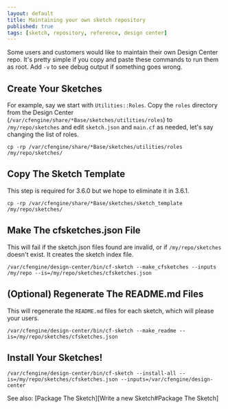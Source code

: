 ```yaml
---
layout: default
title: Maintaining your own sketch repository
published: true
tags: [sketch, repository, reference, design center]
---
```


Some users and customers would like to maintain their own Design Center repo. It's pretty simple if you copy and paste these commands to run them as root. Add `-v` to see debug output if something goes wrong.

## Create Your Sketches

For example, say we start with `Utilities::Roles`. Copy the `roles` directory from the Design Center (`/var/cfengine/share/*Base/sketches/utilities/roles`) to `/my/repo/sketches` and edit `sketch.json` and `main.cf` as needed, let's say changing the list of roles.

```
cp -rp /var/cfengine/share/*Base/sketches/utilities/roles /my/repo/sketches/
```

## Copy The Sketch Template

This step is required for 3.6.0 but we hope to eliminate it in 3.6.1.

```
cp -rp /var/cfengine/share/*Base/sketches/sketch_template /my/repo/sketches/
```

## Make The cfsketches.json File

This will fail if the sketch.json files found are invalid, or if `/my/repo/sketches` doesn't exist.  It creates the sketch index file.

```
/var/cfengine/design-center/bin/cf-sketch --make_cfsketches --inputs /my/repo --is=/my/repo/sketches/cfsketches.json
```

## (Optional) Regenerate The README.md Files

This will regenerate the `README.md` files for each sketch, which will please your users.

```
/var/cfengine/design-center/bin/cf-sketch --make_readme --is=/my/repo/sketches/cfsketches.json
```

## Install Your Sketches!

```
/var/cfengine/design-center/bin/cf-sketch --install-all --is=/my/repo/sketches/cfsketches.json --inputs=/var/cfengine/design-center
```

See also: [Package The Sketch][Write a new Sketch#Package The Sketch]
